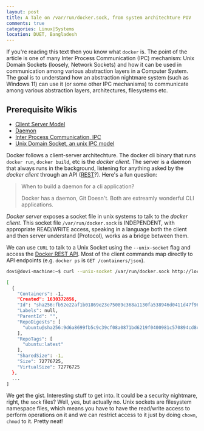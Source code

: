 ```yaml
---
layout: post
title: A Tale on /var/run/docker.sock, from system architechture POV
comments: true
categories: Linux|Systems
location: DUET, Bangladesh
---
```


If you're reading this text then you know what `docker` is. The point of the article is one of many Inter Process Communication (IPC) mechanism: Unix Domain Sockets (loosely, Network Sockets) and how it can be used in communication among various abstraction layers in a Computer System. The goal is to understand how an abstraction nightmare system (such as Windows 11) can use it (or some other IPC mechanisms) to communicate among various abstraction layers, architectures, filesystems etc.

## Prerequisite Wikis
- [Client Server Model](https://en.wikipedia.org/wiki/Client%E2%80%93server_model)
- [Daemon](https://en.wikipedia.org/wiki/Daemon_(computing))
- [Inter Process Communication, IPC](https://en.wikipedia.org/wiki/Inter-process_communication)
- [Unix Domain Socket, an unix IPC model](https://en.wikipedia.org/wiki/Unix_domain_socket)

Docker follows a client-server architechture. The docker cli binary that runs `docker run`, `docker build`, etc is the *docker client*. The server is a daemon that always runs in the background, listening for anything asked by the *docker client* through an API ([REST](https://en.wikipedia.org/wiki/Representational_state_transfer)?). Here's a fun question:

> When to build a daemon for a cli application?
>
> Docker has a daemon, Git Doesn't. Both are extreamly wonderful CLI applications.

*Docker server* exposes a socket file in unix systems to talk to the *docker client*. This socket file `/var/run/docker.sock` is INDEPENDENT, with appropriate READ/WRITE access, speaking in a language both the client and then server understand (Protocol), works as a bridge between them.

We can use `CURL` to talk to a Unix Socket using the `--unix-socket` flag and access the [Docker REST API](https://docs.docker.com/engine/api/v1.37/). Most of the client commands map directly to API endpoints (e.g. `docker ps` is `GET /containers/json`).


```bash
dovi@dovi-machine:~$ curl --unix-socket /var/run/docker.sock http://localhost/images/json | jq

[
  {
    "Containers": -1,
    "Created": 1630372856,
    "Id": "sha256:fb52e22af1b01869e23e75089c368a1130fa538946d0411d47f964f8b1076180",
    "Labels": null,
    "ParentId": "",
    "RepoDigests": [
      "ubuntu@sha256:9d6a8699fb5c9c39cf08a0871bd6219f0400981c570894cd8cbea30d3424a31f"
    ],
    "RepoTags": [
      "ubuntu:latest"
    ],
    "SharedSize": -1,
    "Size": 72776725,
    "VirtualSize": 72776725
  },
  ...
]
```

We get the gist. Interesting stuff to get into. It could be a security nightmare, right, the `sock` files? Well, yes, but actually no. Unix sockets are filesystem namespace files, which means you have to have the read/write access to perform operations on it and we can restrict access to it just by doing `chown`, `chmod` to it. Pretty neat!